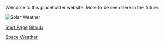 
Welcome to this placeholder website.  More to be seen here in the future.


![Solar Weather]("http://www.hamqsl.com/solarsun.php")

[Start Page](https://www.startpage.com)
[Github](https://www.github.com)

[Space Weather](http://www.spaceweather.com)
